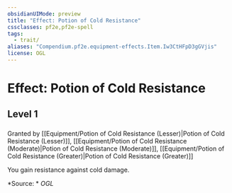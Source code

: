 ```yaml
---
obsidianUIMode: preview
title: "Effect: Potion of Cold Resistance"
cssclasses: pf2e,pf2e-spell
tags:
  - trait/
aliases: "Compendium.pf2e.equipment-effects.Item.Iw3CtHFpD3gGVjis"
license: OGL
---
```

# Effect: Potion of Cold Resistance
## Level 1
### 






Granted by [[Equipment/Potion of Cold Resistance (Lesser)|Potion of Cold Resistance (Lesser)]], [[Equipment/Potion of Cold Resistance (Moderate)|Potion of Cold Resistance (Moderate)]], [[Equipment/Potion of Cold Resistance (Greater)|Potion of Cold Resistance (Greater)]]

You gain resistance against cold damage.

*Source: *
*OGL*